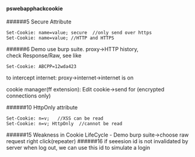 #### pswebapphackcookie
######5 Secure Attribute
```
Set-Cookie: name=value; secure  //only send over https
Set-Cookie: name=value; //HTTP and HTTPS
```
######6 Demo
use burp suite. proxy->HTTP history,  
check Response/Raw, see like
```
Set-Cookie: ABCPP=12wda423
```
to intercept internet: proxy->internet->internet is on  

cookie manager(ff extension): Edit cookie->send for (encrypted connections only)

######10 HttpOnly attribute
```
Set-Cookie: n=v;   //XSS can be read
Set-Cookie: n=v; HttpOnly  //cannot be read
```
######15 Weakness in Cookie LifeCycle - Demo
burp suite->choose raw request right click(repeater)
######16
if seeesion id is not invalidated by server when log out, we can use this id to simulate a login
